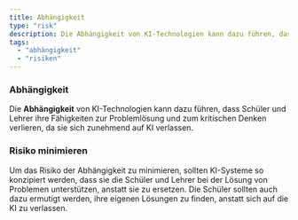 ```yaml
---
title: Abhängigkeit
type: "risk"
description: Die Abhängigkeit von KI-Technologien kann dazu führen, dass Schüler und Lehrer ihre Fähigkeiten zur Problemlösung und zum kritischen Denken verlieren.
tags:
  - "abhängigkeit"
  - "risiken"
---
```


### Abhängigkeit

Die **Abhängigkeit** von KI-Technologien kann dazu führen, dass Schüler und Lehrer ihre Fähigkeiten zur Problemlösung und zum kritischen Denken verlieren, da sie sich zunehmend auf KI verlassen.

### Risiko minimieren

Um das Risiko der Abhängigkeit zu minimieren, sollten KI-Systeme so konzipiert werden, dass sie die Schüler und Lehrer bei der Lösung von Problemen unterstützen, anstatt sie zu ersetzen. Die Schüler sollten auch dazu ermutigt werden, ihre eigenen Lösungen zu finden, anstatt sich auf die KI zu verlassen.
